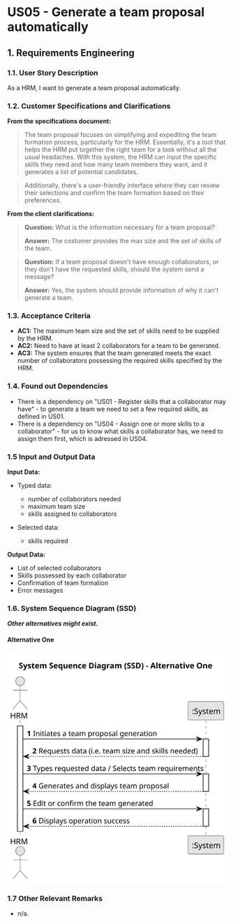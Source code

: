 # US05 - Generate a team proposal automatically 


## 1. Requirements Engineering

### 1.1. User Story Description

As a HRM, I want to generate a team proposal automatically.

### 1.2. Customer Specifications and Clarifications 

**From the specifications document:**

>	The team proposal focuses on simplifying and expediting the team formation process, particularly for the HRM. Essentially, it's a tool that helps the HRM put together the right team for a task without all the usual headaches. With this system, the HRM can input the specific skills they need and how many team members they want, and it generates a list of potential candidates.

>   Additionally, there's a user-friendly interface where they can review their selections and confirm the team formation based on their preferences.

**From the client clarifications:**

> **Question:** What is the information necessary for a team proposal?
>
> **Answer:** The costumer provides the max size and the set of skills of the team.

> **Question:** If a team proposal doesn't have enough collaborators, or they don't have the requested skills, should the system send a message?
>
> **Answer:** Yes, the system should provide information of why it can't generate a team.

### 1.3. Acceptance Criteria

* **AC1:** The maximum team size and the set of skills need to be supplied by the HRM.
* **AC2:** Need to have at least 2 collaborators for a team to be generated.
* **AC3:** The system ensures that the team generated meets the exact number of collaborators possessing the required skills specified by the HRM.

### 1.4. Found out Dependencies

* There is a dependency on "US01 - Register skills that a collaborator may have" - to generate a team we need to set a few required skills, as defined in US01.
* There is a dependency on "US04 - Assign one or more skills to a collaborator" - for us to know what skills a collaborator has, we need to assign them first, which is adressed in US04.

### 1.5 Input and Output Data

**Input Data:**

* Typed data:
    * number of collaborators needed
    * maximum team size
    * skills assigned to collaborators
	
* Selected data:
    * skills required 

**Output Data:**

* List of selected collaborators
* Skills possessed by each collaborator
* Confirmation of team formation
* Error messages

### 1.6. System Sequence Diagram (SSD)

**_Other alternatives might exist._**

#### Alternative One

![System Sequence Diagram - Alternative One](svg/us05-system-sequence-diagram-alternative-one.svg)

### 1.7 Other Relevant Remarks

* n/a.